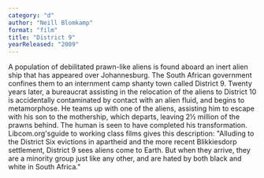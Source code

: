```yaml
---
category: "d"
author: "Neill Blomkamp"
format: "film"
title: "District 9"
yearReleased: "2009"
---
```

A population of debilitated prawn-like aliens is found aboard an inert alien ship that has appeared over Johannesburg. The South African government confines them to an internment camp shanty town called District 9. Twenty years later, a bureaucrat assisting in the relocation of the aliens to District 10 is accidentally contaminated by contact with an alien fluid, and begins to metamorphose. He teams up with one of the aliens, assisting him to escape with his son to the mothership, which departs, leaving 2½ million of the prawns behind. The human is seen to have completed his transformation.
 
Libcom.org'sguide to working class films gives this description: "Alluding to the District Six evictions in apartheid and the more recent Blikkiesdorp settlement, District 9 sees aliens come to Earth. But when they arrive, they are a minority group just like any other, and are hated by both black and white in South Africa."